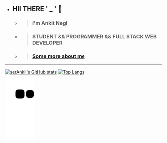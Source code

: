 - ## HII THERE  ' _ ' 👋


  - >  ### I'm **Ankit Negi** 
  - >  ### STUDENT && PROGRAMMER && FULL STACK WEB DEVELOPER
  - >  ### [Some more about me](https://bio.link/serAnkii/)
 
 ***
[![serAnkii's GitHub stats](https://github-readme-stats.vercel.app/api?username=serAnkii&count_private=true&show_icons=true&theme=tokyonight)](https://github.com/serAnkii/serAnkii/blob/main/README.md)
[![Top Langs](https://github-readme-stats.vercel.app/api/top-langs/?username=serAnkii&count_private=true)](https://github.com/serAnkii/)

![](https://github.com/serAnkii/serAnkii/blob/output/github-contribution-grid-snake.svg)
